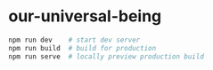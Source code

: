 # our-universal-being

```sh
npm run dev    # start dev server
npm run build  # build for production
npm run serve  # locally preview production build
```
